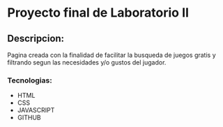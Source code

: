 # Proyecto final de Laboratorio II
## Descripcion:
Pagina creada con la finalidad de facilitar la busqueda de juegos gratis y filtrando segun las necesidades y/o gustos del jugador. 

### Tecnologias:
* HTML
* CSS
* JAVASCRIPT
* GITHUB
  
